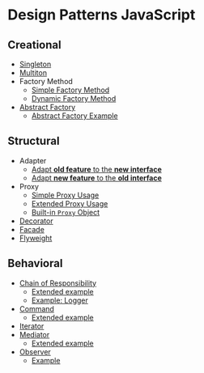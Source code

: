 # Design Patterns JavaScript

## Creational

- [Singleton](./creational/singleton.js)
- [Multiton](./creational/multiton.js)
- Factory Method
  - [Simple Factory Method](./creational/factory-method-simple.js)
  - [Dynamic Factory Method](./creational/factory-method-dynamic.js)
- [Abstract Factory](./creational/abstract-factory.js)
  - [Abstract Factory Example](./creational/abstract-factory-example.js)

## Structural

- Adapter
  - [Adapt **old feature** to the **new interface**](./structural/adapter.js)
  - [Adapt **new feature** to the **old interface**](./structural/adapter-reverse.js)
- Proxy
  - [Simple Proxy Usage](./structural/proxy-simple.js)
  - [Extended Proxy Usage](./structural/proxy-extended.js)
  - [Built-in `Proxy` Object](./structural/proxy-builtin.js)
- [Decorator](./structural/decorator.js)
- [Facade](./structural/facade.js)
- [Flyweight](./structural/flyweight.js)

## Behavioral

- [Chain of Responsibility](./behavioral/chain-of-responsibility.js)
  - [Extended example](./behavioral/chain-of-responsibility-extended.js)
  - [Example: Logger](./behavioral/chain-of-responsibility-logger.js)
- [Command](./behavioral/command.js)
  - [Extended example](./behavioral/command-extended.js)
- [Iterator](./behavioral/iterator.js)
- [Mediator](./behavioral/mediator.js)
  - [Extended example](./behavioral/mediator-extended.js)
- [Observer](./behavioral/observer.js)
  - [Example](./behavioral/observer-example.js)